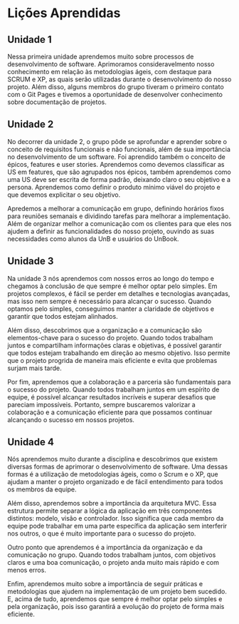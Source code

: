 # Lições Aprendidas

## Unidade 1

Nessa primeira unidade aprendemos muito sobre processos de desenvolvimento de software. Aprimoramos consideravelmento nosso conhecimento em relação às metodologias ágeis, com destaque para SCRUM e XP, as quais serão utilizadas durante o desenvolvimento do nosso projeto. Além disso, alguns membros do grupo tiveram o primeiro contato com o Git Pages e tivemos a oportunidade de desenvolver conhecimento sobre documentação de projetos.

## Unidade 2

No decorrer da unidade 2, o grupo pôde se aprofundar e aprender sobre o conceito de requisitos funcionais e não funcionais, além de sua importância no desenvolvimento de um software. Foi aprendido também o conceito de épicos, features e user stories. Aprendemos como devemos classificar as US em features, que são agrupados nos épicos, também aprendemos como uma US deve ser escrita de forma padrão, deixando claro o seu objetivo e a persona. Aprendemos como definir o produto mínimo viável do projeto e que devemos explicitar o seu objetivo.

Apredemos a melhorar a comunicação em grupo, definindo horários fixos para reuniões semanais e dividindo tarefas para melhorar a implementação. Além de organizar melhor a comunicação com os clientes para que eles nos ajudem a definir as funcionalidades do nosso projeto, ouvindo as suas necessidades como alunos da UnB e usuários do UnBook.

## Unidade 3

Na unidade 3 nós aprendemos com nossos erros ao longo do tempo e chegamos à conclusão de que sempre é melhor optar pelo simples. Em projetos complexos, é fácil se perder em detalhes e tecnologias avançadas, mas isso nem sempre é necessário para alcançar o sucesso. Quando optamos pelo simples, conseguimos manter a claridade de objetivos e garantir que todos estejam alinhados.

Além disso, descobrimos que a organização e a comunicação são elementos-chave para o sucesso do projeto. Quando todos trabalham juntos e compartilham informações claras e objetivas, é possível garantir que todos estejam trabalhando em direção ao mesmo objetivo. Isso permite que o projeto progrida de maneira mais eficiente e evita que problemas surjam mais tarde.

Por fim, aprendemos que a colaboração e a parceria são fundamentais para o sucesso do projeto. Quando todos trabalham juntos em um espírito de equipe, é possível alcançar resultados incríveis e superar desafios que pareciam impossíveis. Portanto, sempre buscaremos valorizar a colaboração e a comunicação eficiente para que possamos continuar alcançando o sucesso em nossos projetos.

## Unidade 4

Nós aprendemos muito durante a disciplina e descobrimos que existem diversas formas de aprimorar o desenvolvimento de software. Uma dessas formas é a utilização de metodologias ágeis, como o Scrum e o XP, que ajudam a manter o projeto organizado e de fácil entendimento para todos os membros da equipe.

Além disso, aprendemos sobre a importância da arquitetura MVC. Essa estrutura permite separar a lógica da aplicação em três componentes distintos: modelo, visão e controlador. Isso significa que cada membro da equipe pode trabalhar em uma parte específica da aplicação sem interferir nos outros, o que é muito importante para o sucesso do projeto.

Outro ponto que aprendemos é a importância da organização e da comunicação no grupo. Quando todos trabalham juntos, com objetivos claros e uma boa comunicação, o projeto anda muito mais rápido e com menos erros.

Enfim, aprendemos muito sobre a importância de seguir práticas e metodologias que ajudem na implementação de um projeto bem sucedido. E, acima de tudo, aprendemos que sempre é melhor optar pelo simples e pela organização, pois isso garantirá a evolução do projeto de forma mais eficiente.
